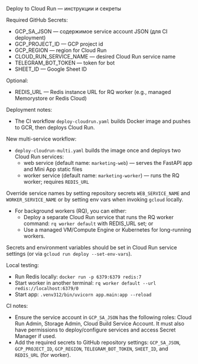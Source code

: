 Deploy to Cloud Run — инструкции и секреты

Required GitHub Secrets:
- GCP_SA_JSON — содержимое service account JSON (для CI deployment)
- GCP_PROJECT_ID — GCP project id
- GCP_REGION — region for Cloud Run
- CLOUD_RUN_SERVICE_NAME — desired Cloud Run service name
- TELEGRAM_BOT_TOKEN — token for bot
- SHEET_ID — Google Sheet ID

Optional:
- REDIS_URL — Redis instance URL for RQ worker (e.g., managed Memorystore or Redis Cloud)

Deployment notes:
- The CI workflow `deploy-cloudrun.yaml` builds Docker image and pushes to GCR, then deploys Cloud Run.

New multi-service workflow:
- `deploy-cloudrun-multi.yaml` builds the image once and deploys two Cloud Run services:
  - web service (default name: `marketing-web`) — serves the FastAPI app and Mini App static files
  - worker service (default name: `marketing-worker`) — runs the RQ worker; requires `REDIS_URL`

Override service names by setting repository secrets `WEB_SERVICE_NAME` and `WORKER_SERVICE_NAME` or by setting env vars when invoking `gcloud` locally.
- For background workers (RQ), you can either:
  - Deploy a separate Cloud Run service that runs the RQ worker command: `rq worker default` with REDIS_URL set; or
  - Use a managed VM/Compute Engine or Kubernetes for long-running workers.

Secrets and environment variables should be set in Cloud Run service settings (or via `gcloud run deploy --set-env-vars`).

Local testing:
- Run Redis locally: `docker run -p 6379:6379 redis:7`
- Start worker in another terminal: `rq worker default --url redis://localhost:6379/0`
- Start app: `.venv312/bin/uvicorn app.main:app --reload`

CI notes:
- Ensure the service account in `GCP_SA_JSON` has the following roles: Cloud Run Admin, Storage Admin, Cloud Build Service Account. It must also have permissions to deploy/configure services and access Secret Manager if used.
- Add the required secrets to GitHub repository settings: `GCP_SA_JSON`, `GCP_PROJECT_ID`, `GCP_REGION`, `TELEGRAM_BOT_TOKEN`, `SHEET_ID`, and `REDIS_URL` (for worker).
